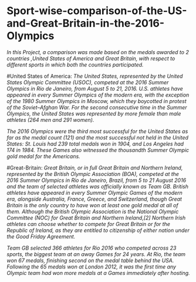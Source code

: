 # Sport-wise-comparison-of-the-US-and-Great-Britain-in-the-2016-Olympics
*In this Project, a comparison was made based on the medals awarded to 2 countries ,United States of America and Great Britain, with respect to different sports in which both the countries participated.*

#United States of America:
*The United States, represented by the United States Olympic Committee (USOC), competed at the 2016 Summer Olympics in Rio de Janeiro, from August 5 to 21, 2016. U.S. athletes have appeared in every Summer Olympics of the modern era, with the exception of the 1980 Summer Olympics in Moscow, which they boycotted in protest of the Soviet–Afghan War. For the second consecutive time in the Summer Olympics, the United States was represented by more female than male athletes (264 men and 291 women).*

*The 2016 Olympics were the third most successful for the United States as far as the medal count (121) and the most successful not held in the United States: St. Louis had 239 total medals won in 1904, and Los Angeles had 174 in 1984. These Games also witnessed the thousandth Summer Olympic gold medal for the Americans.*

#Great-Britain:
*Great Britain, or in full Great Britain and Northern Ireland, represented by the British Olympic Association (BOA), competed at the 2016 Summer Olympics in Rio de Janeiro, Brazil, from 5 to 21 August 2016 and the team of selected athletes was officially known as Team GB. British athletes have appeared in every Summer Olympic Games of the modern era, alongside Australia, France, Greece, and Switzerland, though Great Britain is the only country to have won at least one gold medal at all of them. Although the British Olympic Association is the National Olympic Committee (NOC) for Great Britain and Northern Ireland,[2] Northern Irish athletes can choose whether to compete for Great Britain or for the Republic of Ireland, as they are entitled to citizenship of either nation under the Good Friday Agreement.*

*Team GB selected 366 athletes for Rio 2016 who competed across 23 sports, the biggest team at an away Games for 24 years. At Rio, the team won 67 medals, finishing second on the medal table behind the USA. Following the 65 medals won at London 2012, it was the first time any Olympic team had won more medals at a Games immediately after hosting.*